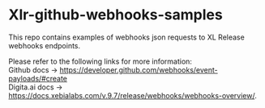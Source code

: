 # Xlr-github-webhooks-samples

This repo contains examples of webhooks json requests to XL Release webhooks endpoints.

Please refer to the following links for more information:  
Github docs -> https://developer.github.com/webhooks/event-payloads/#create  
Digita.ai docs -> https://docs.xebialabs.com/v.9.7/release/webhooks/webhooks-overview/.

